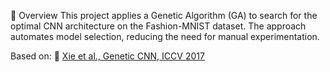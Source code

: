 📌 Overview
This project applies a Genetic Algorithm (GA) to search for the optimal CNN architecture on the Fashion-MNIST dataset. The approach automates model selection, reducing the need for manual experimentation.

Based on:
📄 [Xie et al., Genetic CNN, ICCV 2017](https://arxiv.org/pdf/1703.01513)

